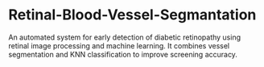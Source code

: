 # Retinal-Blood-Vessel-Segmantation
An automated system for early detection of diabetic retinopathy using retinal image processing and machine learning. It combines vessel segmentation and KNN classification to improve screening accuracy.
